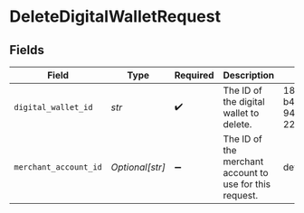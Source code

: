 # DeleteDigitalWalletRequest


## Fields

| Field                                                   | Type                                                    | Required                                                | Description                                             | Example                                                 |
| ------------------------------------------------------- | ------------------------------------------------------- | ------------------------------------------------------- | ------------------------------------------------------- | ------------------------------------------------------- |
| `digital_wallet_id`                                     | *str*                                                   | :heavy_check_mark:                                      | The ID of the digital wallet to delete.                 | 1808f5e6-b49c-4db9-94fa-22371ea352f5                    |
| `merchant_account_id`                                   | *Optional[str]*                                         | :heavy_minus_sign:                                      | The ID of the merchant account to use for this request. | default                                                 |